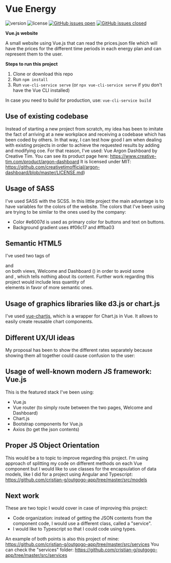 # Vue Energy

 ![version](https://img.shields.io/badge/version-1.0.0-blue.svg)  ![license](https://img.shields.io/badge/license-MIT-blue.svg) [![GitHub issues open](https://img.shields.io/github/issues/cristian-g/vue-energy.svg?maxAge=2592000)](https://github.com/cristian-g/vue-energy/issues?q=is%3Aopen+is%3Aissue) [![GitHub issues closed](https://img.shields.io/github/issues-closed-raw/cristian-g/vue-energy.svg?maxAge=2592000)](https://github.com/cristian-g/vue-energy/issues?q=is%3Aissue+is%3Aclosed)


**Vue.js website**

A small website using Vue.js that can read the prices.json file which will have the prices for the different time periods in each energy plan and can represent them to the user.

**Steps to run this project**
1. Clone or download this repo
2. Run ```npm install```
3. Run ```vue-cli-service serve``` (or ```npx vue-cli-service serve``` if you don't have the Vue CLI installed)

In case you need to build for production, use: ```vue-cli-service build```

## Use of existing codebase
Instead of starting a new project from scratch, my idea has been to imitate the fact of arriving at a new workplace and receiving a codebase which has been coded by others. In that way, I can test how good I am when dealing with existing projects in order to achieve the requested results by adding and modifying coe. For that reason, I've used: Vue Argon Dashboard by Creative Tim.
You can see its product page here: https://www.creative-tim.com/product/argon-dashboard
It is licensed under MIT: https://github.com/creativetimofficial/argon-dashboard/blob/master/LICENSE.md)

## Usage of SASS

I've used SASS with the SCSS.
In this little project the main advantage is to have variables for the colors of the website.
The colors that I've been using are trying to be similar to the ones used by the company:
- Color #e6007d is used as primary color for buttons and text on buttons.
- Background gradient uses #f06c17 and #ffba03

## Semantic HTML5

I've used two tags of <section> and <article> on both views, Welcome and Dashboard () in order to avoid some <div> and <span>, which tells nothing about its content. Further work regarding this project would include less quantity of <div> elements in favor of more semantic ones.

## Usage of graphics libraries like d3.js or chart.js

I've used [vue-chartjs](https://vue-chartjs.org/), which is a wrapper for Chart.js in Vue. It allows to easily create reusable chart components.

## Different UX/UI ideas

My proposal has been to show the different rates separately because showing them all together could cause confusion to the user:

## Usage of well-known modern JS framework: Vue.js

This is the featured stack I've been using:
- Vue.js
- Vue router (to simply route between the two pages, Welcome and Dashboard)
- Chart.js
- Bootstrap components for Vue.js
- Axios (to get the json contents)

## Proper JS Object Orientation

This would be a to topic to improve regarding this project. I'm using approach of splitting my code on different methods on each Vue component but I would like to use classes for the encapsulation of data models, like I did for a project using Angular and Typescript:
https://github.com/cristian-g/outgogo-app/tree/master/src/models

## Next work

These are two topic I would cover in case of improving this project:
- Code organization: instead of getting the JSON contents from the component code, I would use a different class, called a "service".
- I would like to Typescript so that I could code using types.

An example of both points is also this project of mine: https://github.com/cristian-g/outgogo-app/tree/master/src/services
You can check the "services" folder: https://github.com/cristian-g/outgogo-app/tree/master/src/services

